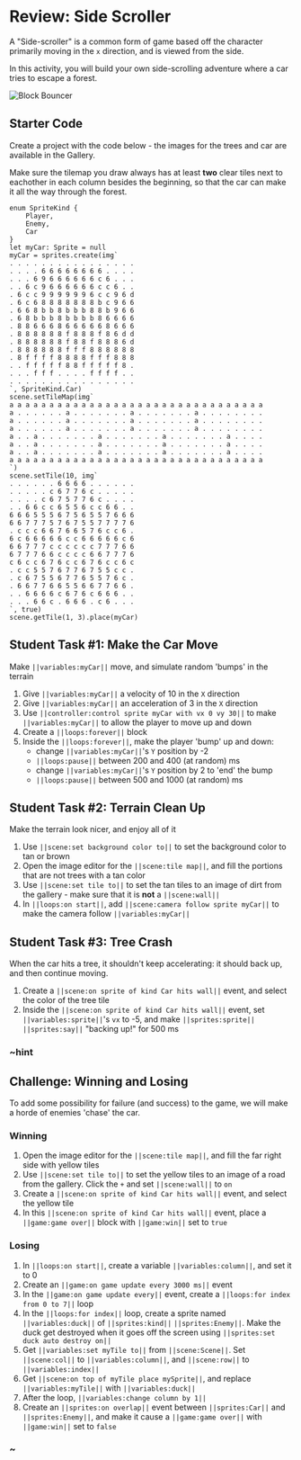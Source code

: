 # Review: Side Scroller

A "Side-scroller" is a common form of game based off the character primarily moving in the ``x`` direction, and is viewed from the side.

In this activity, you will build your own side-scrolling adventure where a car tries to escape a forest.

![Block Bouncer](/static/courses/csintro2/review/side-scroller.gif)

## Starter Code

Create a project with the code below - the images for the trees and car are available in the Gallery.

Make sure the tilemap you draw always has at least **two** clear tiles next to eachother in each column besides the beginning, so that the car can make it all the way through the forest.

```blocks
enum SpriteKind {
    Player,
    Enemy,
    Car
}
let myCar: Sprite = null
myCar = sprites.create(img`
. . . . . . . . . . . . . . . . 
. . . . 6 6 6 6 6 6 6 6 . . . . 
. . . 6 9 6 6 6 6 6 6 c 6 . . . 
. . 6 c 9 6 6 6 6 6 6 c c 6 . . 
. 6 c c 9 9 9 9 9 9 6 c c 9 6 d 
. 6 c 6 8 8 8 8 8 8 8 b c 9 6 6 
. 6 6 8 b b 8 b b b 8 8 b 9 6 6 
. 6 8 b b b 8 b b b b 8 6 6 6 6 
. 8 8 6 6 6 8 6 6 6 6 6 8 6 6 6 
. 8 8 8 8 8 8 f 8 8 8 f 8 6 d d 
. 8 8 8 8 8 8 f 8 8 f 8 8 8 6 d 
. 8 8 8 8 8 8 f f f 8 8 8 8 8 8 
. 8 f f f f 8 8 8 8 f f f 8 8 8 
. . f f f f f 8 8 f f f f f 8 . 
. . . f f f . . . . f f f f . . 
. . . . . . . . . . . . . . . . 
`, SpriteKind.Car)
scene.setTileMap(img`
a a a a a a a a a a a a a a a a a a a a a a a a a a a a a a a a 
a . . . . . . a . . . . . . . a . . . . . . . a . . . . . . . . 
a . . . . . . a . . . . . . . a . . . . . . . a . . . . . . . . 
a . . . . . . a . . . . . . . a . . . . . . . a . . . . . . . . 
a . . a . . . . . . . a . . . . . . . a . . . . . . . a . . . . 
a . . a . . . . . . . a . . . . . . . a . . . . . . . a . . . . 
a . . a . . . . . . . a . . . . . . . a . . . . . . . a . . . . 
a a a a a a a a a a a a a a a a a a a a a a a a a a a a a a a a 
`)
scene.setTile(10, img`
. . . . . . 6 6 6 6 . . . . . . 
. . . . . c 6 7 7 6 c . . . . . 
. . . . c 6 7 5 7 7 6 c . . . . 
. . 6 6 c c 6 5 5 6 c c 6 6 . . 
6 6 6 5 5 5 6 7 5 6 5 5 7 6 6 6 
6 6 7 7 7 5 7 6 7 5 5 7 7 7 7 6 
. c c c 6 6 7 6 6 5 7 6 c c 6 . 
6 c 6 6 6 6 6 c c 6 6 6 6 6 c 6 
6 6 7 7 7 c c c c c c 7 7 7 6 6 
6 7 7 7 6 6 c c c c 6 6 7 7 7 6 
c 6 c c 6 7 6 c c 6 7 6 c c 6 c 
. c c 5 5 7 6 7 7 6 7 5 5 c c . 
. c 6 7 5 5 6 7 7 6 5 5 7 6 c . 
. 6 6 7 7 6 6 5 5 6 6 7 7 6 6 . 
. . 6 6 6 6 c 6 7 6 c 6 6 6 . . 
. . . 6 6 c . 6 6 6 . c 6 . . . 
`, true)
scene.getTile(1, 3).place(myCar)
```

## Student Task #1: Make the Car Move

Make ``||variables:myCar||`` move, and simulate random 'bumps' in the terrain

1. Give ``||variables:myCar||`` a velocity of 10 in the ``X`` direction
2. Give ``||variables:myCar||`` an acceleration of 3 in the ``X`` direction
3. Use ``||controller:control sprite myCar with vx 0 vy 30||`` to make ``||variables:myCar||`` to allow the player to move up and down
4. Create a ``||loops:forever||`` block
5. Inside the ``||loops:forever||``, make the player 'bump' up and down:
    * change ``||variables:myCar||``'s ``Y`` position by -2
    * ``||loops:pause||`` between 200 and 400 (at random) ms
    * change ``||variables:myCar||``'s ``Y`` position by 2 to 'end' the bump
    * ``||loops:pause||`` between 500 and 1000 (at random) ms

## Student Task #2: Terrain Clean Up

Make the terrain look nicer, and enjoy all of it

1. Use ``||scene:set background color to||`` to set the background color to tan or brown
2. Open the image editor for the ``||scene:tile map||``, and fill the portions that are not trees with a tan color
3. Use ``||scene:set tile to||`` to set the tan tiles to an image of dirt from the gallery - make sure that it is **not** a ``||scene:wall||``
4. In ``||loops:on start||``, add ``||scene:camera follow sprite myCar||`` to make the camera follow ``||variables:myCar||``

## Student Task #3: Tree Crash

When the car hits a tree, it shouldn't keep accelerating: it should back up, and then continue moving.

1. Create a ``||scene:on sprite of kind Car hits wall||`` event, and select the color of the tree tile
2. Inside the ``||scene:on sprite of kind Car hits wall||`` event, set ``||variables:sprite||``'s ``vx`` to -5, and make ``||sprites:sprite||`` ``||sprites:say||`` "backing up!" for 500 ms

### ~hint

## Challenge: Winning and Losing

To add some possibility for failure (and success) to the game, we will make a horde of enemies 'chase' the car.

### Winning

1. Open the image editor for the ``||scene:tile map||``, and fill the far right side with yellow tiles
2. Use ``||scene:set tile to||`` to set the yellow tiles to an image of a road from the gallery. Click the ``+`` and set ``||scene:wall||`` to ``on``
3. Create a ``||scene:on sprite of kind Car hits wall||`` event, and select the yellow tile
4. In this ``||scene:on sprite of kind Car hits wall||`` event, place a ``||game:game over||`` block with ``||game:win||`` set to ``true``

### Losing

1. In ``||loops:on start||``, create a variable ``||variables:column||``, and set it to 0
2. Create an ``||game:on game update every 3000 ms||`` event
3. In the ``||game:on game update every||`` event, create a ``||loops:for index from 0 to 7||`` loop 
4. In the ``||loops:for index||`` loop, create a sprite named ``||variables:duck||`` of ``||sprites:kind||`` ``||sprites:Enemy||``. Make the duck get destroyed when it goes off the screen using ``||sprites:set duck auto destroy on||``
5. Get ``||variables:set myTile to||`` from ``||scene:Scene||``. Set ``||scene:col||`` to ``||variables:column||``, and ``||scene:row||`` to ``||variables:index||``
6. Get ``||scene:on top of myTile place mySprite||``, and replace ``||variables:myTile||`` with ``||variables:duck||``
7. After the loop, ``||variables:change column by 1||``
8. Create an ``||sprites:on overlap||`` event between ``||sprites:Car||`` and ``||sprites:Enemy||``, and make it cause a ``||game:game over||`` with ``||game:win||`` set to ``false``

### ~
